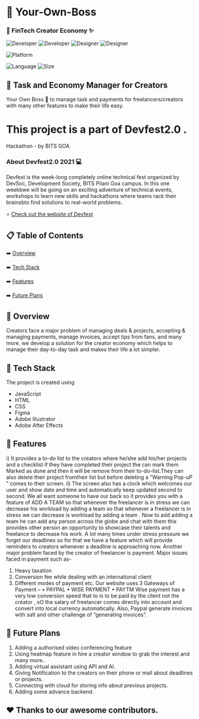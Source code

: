 
# 📖 Your-Own-Boss
### 🧐 FinTech Creator Economy ✨





![Developer](https://img.shields.io/badge/developer-priyanshi2909-brightgreen)
![Developer](https://img.shields.io/badge/developer-anant7393-brightgreen)
![Designer](https://img.shields.io/badge/developer-dikshitajain13-orange)
![Designer](https://img.shields.io/badge/developer-vasavi001-orange)

![Platform](https://img.shields.io/badge/platform-Visual%20Studio%20Code-blue)


![Language](https://img.shields.io/github/languages/top/Priyanshi-Raj/Your-Own-Boss)
![Size](https://img.shields.io/github/repo-size/Priyanshi-Raj/Your-Own-Boss)
## 💬 Task and Economy Manager for Creators

Your Own Boss 👨 to manage task and payments for freelancers/creators with many other features to make their life easy.


# This project is a part of Devfest2.0 .
  Hackathon - by BITS GOA
  ### About Devfest2.0 2021 💻
  Devfest is the week-long completely online technical fest organized by DevSoc, Development Society, BITS Pilani Goa campus. In this one weekbwe will be going on an exciting adventure of technical events, workshops to learn new skills and hackathons where teams rack their brainsbto find solutions to real-world problems.

⭐ [Check out the website of Devfest](https://fest.devsoc.club/)


## 📋 Table of Contents
 ➡️   [Overview](#-overview)
 
 ➡️   [Tech Stack](#-tech-stack)
 
 ➡️   [Features](#-features)
 
 ➡️   [Future Plans](#-future-plans)
 

## 👩‍ Overview
Creators face a major problem of managing deals & projects, accepting & managing payments, manage invoices, accept tips from fans, and many more.
we develop a solution for the creator economy which helps to manage their day-to-day task
and makes their life a lot simpler.
    
## 🔆 Tech Stack
The project is created using
-  JavaScript
-  HTML
-  CSS
-  Figma
-  Adobe Illustrator
-  Adobe After Effects

## 👬 Features
i) It provides a to-do list to the creators where he/she add his/her projects and a checklist if they have completed their project the can mark them Marked as done and then it will be remove from their to-do-list.They can also delete their project fromtheir list but before deleting a "Warning Pop-uP " comes to their screen.
  ii) The screen also has a clock which welcomes our user and show date and time and automatically keep updated second to second.
We all want someone to have  our back so it provides you with a feature of ADD A TEAM so that whenever the freelancer is in stress we can decrease his workload by adding a team so that whenever a freelancer is in stress we can decrease is workload by adding a team .   Now to add adding a team he can add any person across the globe and chat with them this provides other person an opportunity to showcase their talents and freelance to decrease his work.
 A lot many times under stress pressure we forget our deadlines so for that we have a feature which will provide reminders to creators whenever a deadline  is approaching now.
 Another major problem faced by the creator of freelancer is payment.
Major issues faced in payment such as-
1.	Heavy taxation
2.	Conversion fee while dealing with an international client
3.	Different modes of payment etc.
Our website uses 3 Gateways of Payment –
•	PAYPAL
•	WISE PAYMENT
•	PAYTM
Wise payment has a very low conversion speed that to is to be paid by the client not the creator , sO the salary of freelancer comes directly into account and convert into local currency automatically.
Also, Paypal generate invoices with salt and other challenge of “generating invoices”.



## 🚀 Future Plans
 1.  Adding a authorised video conferencing feature 
 2.  Using heatmap feature in hire a creator window to grab the interest and many more..
 3.  Adding virtual assistant using API and AI.
 4.  Giving Notification to the creators on their phone or mail about deadlines or projects.
 5.  Connecting with cloud for storing info about previous projects.
 6.  Adding some advance backend.



## ❤️ Thanks to our awesome contributors.


